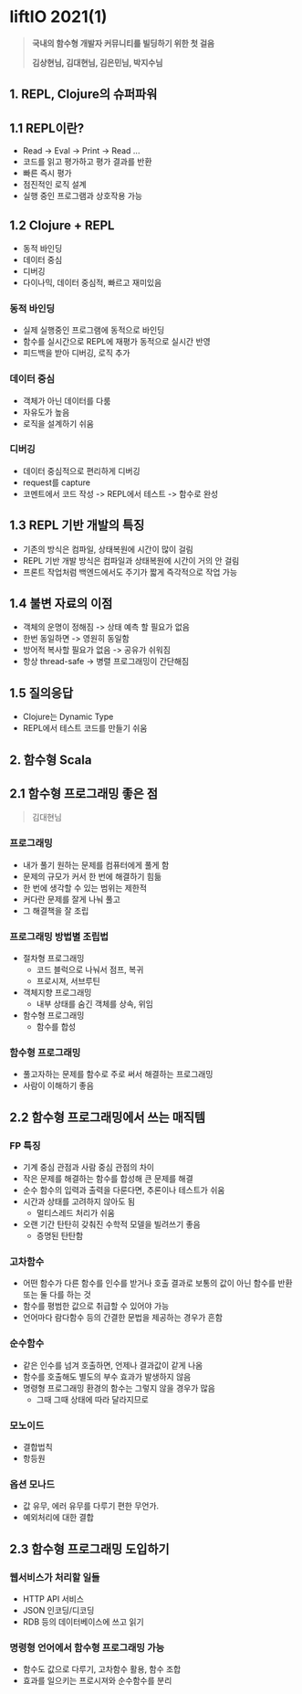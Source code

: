 # liftIO 2021(1)

> **국내의 함수형 개발자 커뮤니티를 빌딩하기 위한 첫 걸음**
>
> **김상현님, 김대현님, 김은민님, 박지수님**



## 1. REPL, Clojure의 슈퍼파워



## 1.1 REPL이란?

* Read -> Eval -> Print -> Read ...
* 코드를 읽고 평가하고 평가 결과를  반환
* 빠른 즉시 평가
* 점진적인 로직 설계
* 실행 중인 프로그램과 상호작용 가능



## 1.2 Clojure + REPL

* 동적 바인딩
* 데이터 중심
* 디버깅
* 다이나믹, 데이터 중심적, 빠르고 재미있음



### 동적 바인딩

* 실제 실행중인 프로그램에 동적으로 바인딩
* 함수를 실시간으로 REPL에 재평가 동적으로 실시간 반영
* 피드백을 받아 디버깅, 로직 추가



### 데이터 중심

* 객체가 아닌 데이터를 다룸
* 자유도가 높음
* 로직을 설계하기 쉬움



### 디버깅

* 데이터 중심적으로 편리하게 디버깅
* request를 capture
* 코멘트에서 코드 작성 -> REPL에서 테스트 -> 함수로 완성



## 1.3 REPL 기반 개발의 특징

* 기존의 방식은 컴파일, 상태복원에 시간이 많이 걸림
* REPL 기반 개발 방식은 컴파일과 상태복원에 시간이 거의 안 걸림
* 프론트 작업처럼 백엔드에서도 주기가 짧게 즉각적으로 작업 가능



## 1.4 불변 자료의 이점

* 객체의 운명이 정해짐 -> 상태 예측 할 필요가 없음
* 한번 동일하면 -> 영원히 동일함
* 방어적 복사할 필요가 없음 -> 공유가 쉬워짐
* 항상 thread-safe -> 병렬 프로그래밍이 간단해짐



## 1.5 질의응답

* Clojure는 Dynamic Type
* REPL에서 테스트 코드를 만들기 쉬움



## 2. 함수형 Scala

## 2.1 함수형 프로그래밍 좋은 점

> 김대현님

### 프로그래밍

* 내가 풀기 원하는 문제를 컴퓨터에게 풀게 함
* 문제의 규모가 커서 한 번에 해결하기 힘듦
* 한 번에 생각할 수 있는 범위는 제한적
* 커다란 문제를 잘게 나눠 풀고
* 그 해결책을 잘 조립



### 프로그래밍 방법별 조립법

* 절차형 프로그래밍
  * 코드 블럭으로 나눠서 점프, 복귀
  * 프로시져, 서브루틴
* 객체지향 프로그래밍
  * 내부 상태를 숨긴 객체를 상속, 위임
* 함수형 프로그래밍
  * 함수를 합성



### 함수형 프로그래밍

* 풀고자하는 문제를 함수로 주로 써서 해결하는 프로그래밍
* 사람이 이해하기 좋음



## 2.2 함수형 프로그래밍에서 쓰는 매직템

### FP 특징

* 기계 중심 관점과 사람 중심 관점의 차이
* 작은 문제를 해결하는 함수를 합성해 큰 문제를 해결
* 순수 함수의 입력과 출력을 다룬다면, 추론이나 테스트가 쉬움
* 시간과 상태를 고려하지 않아도 됨
  * 멀티스레드 처리가 쉬움
* 오랜 기간 탄탄히 갖춰진 수학적 모델을 빌려쓰기 좋음
  * 증명된 탄탄함



### 고차함수

* 어떤 함수가 다른 함수를 인수를 받거나 호출 결과로 보통의 값이 아닌 함수를 반환 또는 둘 다를 하는 것
* 함수를 평범한 값으로 취급할 수 있어야 가능
* 언어마다 람다함수 등의 간결한 문법을 제공하는 경우가 흔함



### 순수함수

* 같은 인수를 넘겨 호출하면, 언제나 결과값이 같게 나옴
* 함수를 호출해도 별도의 부수 효과가 발생하지 않음
* 명령형 프로그래밍 환경의 함수는 그렇지 않을 경우가 많음
  * 그때 그때 상태에 따라 달라지므로



### 모노이드

* 결합법칙
* 항등원



### 옵션 모나드

* 값 유무, 에러 유무를 다루기 편한 무언가.
* 예외처리에 대한 결합



## 2.3 함수형 프로그래밍 도입하기

### 웹서비스가 처리할 일들

* HTTP API 서비스
* JSON 인코딩/디코딩
* RDB 등의 데이터베이스에 쓰고 읽기



### 명령형 언어에서 함수형 프로그래밍 가능

* 함수도 값으로 다루기, 고차함수 활용, 함수 조합
* 효과를 일으키는 프로시져와 순수함수를 분리

